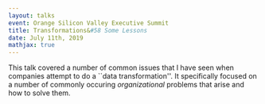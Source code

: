 ```yaml
---
layout: talks
event: Orange Silicon Valley Executive Summit 
title: Transformations&#58 Some Lessons 
date: July 11th, 2019
mathjax: true
---
```


This talk covered a number of common issues that I have seen when companies attempt to do a ``data transformation''. It specifically focused on a number of commonly occuring _organizational_ problems that arise and how to solve them. 

